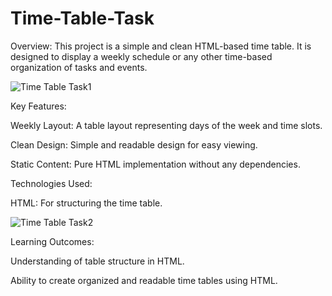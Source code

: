 # Time-Table-Task
Overview:
This project is a simple and clean HTML-based time table. It is designed to display a weekly schedule or any other time-based organization of tasks and events.

![Time Table Task1](https://github.com/user-attachments/assets/60841f99-904e-4db4-805f-4f4c9ae41ad2)


Key Features:

Weekly Layout: A table layout representing days of the week and time slots.

Clean Design: Simple and readable design for easy viewing.

Static Content: Pure HTML implementation without any dependencies.

Technologies Used:

HTML: For structuring the time table.

![Time Table Task2](https://github.com/user-attachments/assets/6418f433-a28c-47d0-af84-9ab707206f79)


Learning Outcomes:

Understanding of table structure in HTML.

Ability to create organized and readable time tables using HTML.
